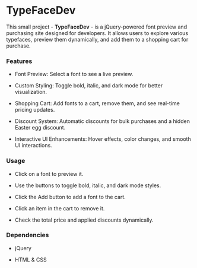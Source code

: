 # TypeFaceDev

This small project - **TypeFaceDev** - is a jQuery-powered font preview and purchasing site designed for developers. It allows users to explore various typefaces, preview them dynamically, and add them to a shopping cart for purchase.

### Features

- Font Preview: Select a font to see a live preview.

- Custom Styling: Toggle bold, italic, and dark mode for better visualization.

- Shopping Cart: Add fonts to a cart, remove them, and see real-time pricing updates.

- Discount System: Automatic discounts for bulk purchases and a hidden Easter egg discount.

- Interactive UI Enhancements: Hover effects, color changes, and smooth UI interactions.


### Usage

- Click on a font to preview it.

- Use the buttons to toggle bold, italic, and dark mode styles.

- Click the Add button to add a font to the cart.

- Click an item in the cart to remove it.

- Check the total price and applied discounts dynamically.

### Dependencies

- jQuery

- HTML & CSS

